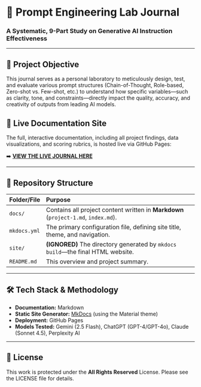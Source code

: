 # 🔬 Prompt Engineering Lab Journal

### A Systematic, 9-Part Study on Generative AI Instruction Effectiveness

---

## 🎯 Project Objective

This journal serves as a personal laboratory to meticulously design, test, and evaluate various prompt structures (Chain-of-Thought, Role-based, Zero-shot vs. Few-shot, etc.) to understand how specific variables—such as clarity, tone, and constraints—directly impact the quality, accuracy, and creativity of outputs from leading AI models.

## 🔗 Live Documentation Site

The full, interactive documentation, including all project findings, data visualizations, and scoring rubrics, is hosted live via GitHub Pages:

➡️ **[VIEW THE LIVE JOURNAL HERE](https://Amal-nellanhi.github.io/prompt-engineering-journal/)**


---

## 📂 Repository Structure

| Folder/File | Purpose |
| :--- | :--- |
| `docs/` | Contains all project content written in **Markdown** (`project-1.md`, `index.md`). |
| `mkdocs.yml` | The primary configuration file, defining site title, theme, and navigation. |
| `site/` | **(IGNORED)** The directory generated by `mkdocs build`—the final HTML website. |
| `README.md` | This overview and project summary. |

---

## 🛠️ Tech Stack & Methodology

- **Documentation:** Markdown
- **Static Site Generator:** [MkDocs](https://www.mkdocs.org/) (using the Material theme)
- **Deployment:** GitHub Pages
- **Models Tested:** Gemini (2.5 Flash), ChatGPT (GPT-4/GPT-4o), Claude (Sonnet 4.5), Perplexity AI

---

## 📜 License

This work is protected under the **All Rights Reserved** License. Please see the LICENSE file for details.
